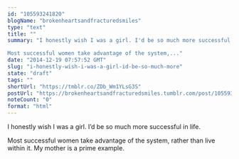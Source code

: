```yaml
---
id: "105593241820"
blogName: "brokenheartsandfracturedsmiles"
type: "text"
title: ""
summary: "I honestly wish I was a girl. I'd be so much more successful in life. 

Most successful women take advantage of the system,..."
date: "2014-12-19 07:57:52 GMT"
slug: "i-honestly-wish-i-was-a-girl-id-be-so-much-more"
state: "draft"
tags: ""
shortUrl: "https://tmblr.co/ZDb_Wm1YLsG3S"
postUrl: "https://brokenheartsandfracturedsmiles.tumblr.com/post/105593241820/i-honestly-wish-i-was-a-girl-id-be-so-much-more"
noteCount: "0"
format: "html"
---
```


I honestly wish I was a girl. I’d be so much more successful in life. 

Most successful women take advantage of the system, rather than live within it. My mother is a prime example.